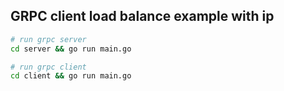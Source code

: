 ## GRPC client load balance example with ip

```bash
# run grpc server
cd server && go run main.go

# run grpc client
cd client && go run main.go
```
